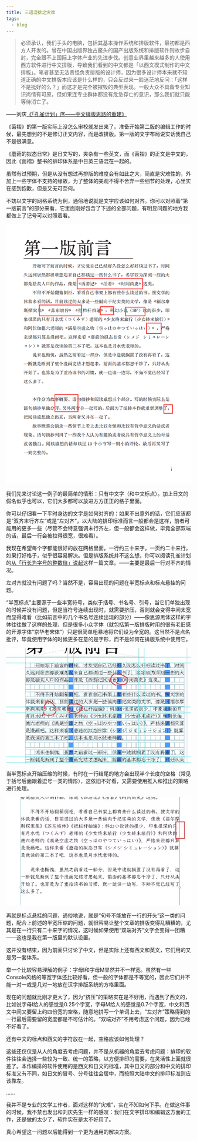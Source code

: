 ```yaml
---
title: 三语混排之灾难
tags:
  - blog
---
```

> 必须承认，我们手头的电脑，包括其基本操作系统和排版软件，最初都是西方人开发的。曾在中国出版界独占鳌头的国产出版系统和排版软件则故步自封，完全跟不上国际上字体产业的先进步伐。创意业界里越来越多的人使用西方软件进行中文排版，导致我们看到的中文都是「以西文模式制作的中文排版」。笔者甚至无法责怪负责排版的设计师，因为很多设计师本来就不知道正确的中文排版本应该是什么样的，只会反过来一脸迷茫地反问：「这样不是挺好的么？」而这才是完全被摧毁的典型表现。一般大众不具备专业知识尚情有可原，但如果连专业群体都没有危急存亡的意识，那么我们就只能等待消亡了。
> 
 ——刘庆[《「孔雀计划」序——中文排版思路的重建》](https://www.thetype.com/2019/02/12498/)

《菌褶》的第一版实际上没怎么审校就发出来了。准备开始第二版的编辑工作的时候，最先想到的不是修订正文内容，而是改排版。第一版的文字布局说实话我自己不是很满意。

《蘑菇的拟态日常》是日文写的，夹杂有一些英文，而《菌褶》的正文是中文的，因此《菌褶》整书的排印体系是中日英三语混在一起的。

虽然有过预期，但是从没有想过再排版的难度会有如此之大，简直是灾难性的，外加上一些字体不支持的缘故，为了整体的美观不得不舍弃一些细节的处理，心里实在感到抱歉，但是又无可奈何。

不妨以文字的网格系统为例，通俗地说就是文字应该如何对齐。你可以对照着“第一版前言”的部分来看，它里面刚好包含了下述的全部问题，有明显问题的地方我都做上了记号可以对照着看。

![](assests/images/lamella-01.png)

我们先来讨论这一例子的最简单的情形：只有中文字（和中文标点）。加上日文的假名似乎也可以，它们大多都可以放进方方正正的格子里面。

你可以仔细看一下平时身边的文字是如何对齐的：如果不出意外的话，它们应该都是“双齐末行齐左”或是“左对齐”，以大陆的排印标准而言一般都会是这样，前者可能用的更多一些（尽管不会特意强调末行齐左，但一般都会这样做，毕竟全部双端的话，最后一行会被拉得很宽，很难看）。

我现在希望每个字都能很好的放在网格里面，一行约三十来字，一页约二十来行，如果打好格子，似乎很容易解决。但是排版系统并不这么想，你可以阅读孔雀计划的[从「行长为字号的整数倍」说起](https://www.thetype.com/2017/07/12513/)这样一篇文章。——主要是最后一行对不齐的情况。

左对齐就没有问题了吗？当然不是，容易出现的问题在半宽标点和标点悬挂的问题。

“半宽标点”主要源于一些半宽符号，类似于括号、书名号、引号，当它们单独出现的时候并没有问题，但是当符号连续出现时，就需要挤压，否则就会变得中间太宽而显得难看（比如前言中的几个书名号连续出现的部分）——像思源黑体这样的字体往往做了这样的处理，但是很多小众字体（就包括第一版排版时用的很有老旧感的开源字体“京华老宋体”）只是很简单粗暴地将它们设为全宽的。这当然不是点名批评，毕竟使用字体的时候更多在意的是字形，而不是如何在排版系统中使用它。

![](assests/images/lamella-02.png)

当半宽标点开始压缩的时候，有时在一行结尾的地方会出现半个长度的空格（常见于括号后面跟着逗号一类的情形），这依旧不好看，又需要使用推入和推出的策略进行处理。

![](assests/images/lamella-03.png)

再就是标点悬挂的问题，通俗地说，就是“句号不能放在一行的开头”这一类的问题，配合上前述的半宽压缩的问题，就很容易让整个文章的排版变得乱糟糟的，尤其是在一行只有二十来字的情况，这时候如果使用“双端对齐”文字会变得一团糟——这也是我在第一版里的默认设置。

这并没有结束，因为前面只讨论了中文，但是实际上还有西文和英文，它们用的又是另一套体系。

举一个比较容易理解的例子：字母I和字母M显然并不一样宽。虽然有一些Console风格的等宽字体还比较好看，但一般的字体都是不等宽的，因此它们并不能一对一或是几对一地放在汉字排版系统的方格里面。

现在的问题就比刚才更大了，因为“挤压”的策略实在是不好用，而遇到了西文的，比如说字母I给人的感觉是0.25个字宽，字母M给人的感觉是0.7个字宽，中文和西文中间又要留上约四份宽的空格，随意地拼写一个单词上去，“左对齐”策略得到的一行最后需要留的宽度都是不可估计的。“双端对齐”不用考虑这个问题，因为已经不好看了。

还有中文的标点和西文的字符放在一起，空格应该如何处理？

这些还仅仅是从人的角度去考虑问题，并不是从机器的角度去考虑问题：排印的软件往往会选择一些较为一致、统一的策略，以方便排印的需要，在灵活性上面就很差了。本作编排的软件使用的是西文和日文的标准，其中日文的部分和中文的排印标准又有不同，如日文的冒号、分号往往会居中，而按照大陆中文的排印标准则应该靠左。

……

我并不是专业的文学工作者，面对这样的“灾难”，实在不知如何下手。在做这件事的时候，我不禁也发出和刘庆先生一样的感叹：我们在文字排印和编辑这方面的工作，还是做的太少了，软件实在是太不好用了。

真心希望这一问题以后能得到一个更为通用的解决方案。
